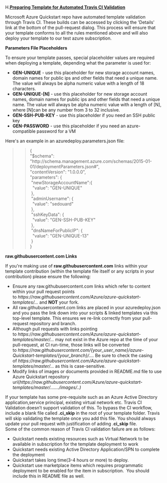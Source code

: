 <font style="segoe UI">H.<u><b>Preparing Template for Automated Travis CI Validation</b></u>
<p>Microsoft  Azure Quickstart repo have automated template validation through Travis CI.  These builds can be accessed by clicking the 'Details' link at the bottom of  the pull-request dialog. This process will ensure that your template conforms  to all the rules mentioned above and will also deploy your template to our test  azure subscription.</p>
<p><strong>Parameters File Placeholders</strong></p>
<p>To  ensure your template passes, special placeholder values are required when  deploying a template, depending what the parameter is used for:</p>
<p>
<ul>
    <li><strong>GEN-UNIQUE</strong>&nbsp;-  use this placeholder for new storage account names, domain names for public ips  and other fields that need a unique name. The value will always be alpha  numeric value with a length of 18 characters.</li>
    <li><strong>GEN-UNIQUE-[N]</strong>&nbsp;-  use this placeholder for new storage account names, domain names for public ips  and other fields that need a unique name. The value will always be alpha  numeric value with a length of&nbsp;[N],  where&nbsp;[N]can  be any number from 3 to 32 inclusive.</li>
    <li><strong>GEN-SSH-PUB-KEY</strong>&nbsp;-  use this placeholder if you need an SSH public key</li>
    <li><strong>GEN-PASSWORD</strong>&nbsp;-  use this placeholder if you need an azure-compatible password for a VM</li>
</ul>
<p>Here's an example in an&nbsp;azuredeploy.parameters.json&nbsp;file:</p>
<blockquote>
  <blockquote>
    <p>{<br>
      &quot;$schema&quot;:  &quot;http://schema.management.azure.com/schemas/2015-01-01/deploymentParameters.json#&quot;,<br>
      &quot;contentVersion&quot;:  &quot;1.0.0.0&quot;,<br>
      &quot;parameters&quot;:  {<br>
      &nbsp;&quot;newStorageAccountName&quot;:{<br>
      &nbsp; &quot;value&quot;: &quot;GEN-UNIQUE&quot;<br>
      &nbsp;},<br>
      &nbsp;&quot;adminUsername&quot;: {<br>
      &nbsp; &quot;value&quot;: &quot;sedouard&quot;<br>
      &nbsp;},<br>
      &nbsp;&quot;sshKeyData&quot;: {<br>
      &nbsp; &quot;value&quot;:  &quot;GEN-SSH-PUB-KEY&quot;<br>
      &nbsp;},<br>
      &nbsp;&quot;dnsNameForPublicIP&quot;: {<br>
      &nbsp; &quot;value&quot;: &quot;GEN-UNIQUE-13&quot;<br>
      &nbsp;} <br>
      }</p>
  </blockquote>
</blockquote>

<p><strong>raw.githubusercontent.com  Links</strong></p>
<p>If you're making use of&nbsp;<strong>raw.githubusercontent.com</strong>&nbsp;links within your template  contribution (within the template file itself or any scripts in your  contribution) please ensure the following:</p>
<ul>
  <li>Ensure any raw.githubusercontent.com links  which refer to content within your pull request points to&nbsp;<em>https://raw.githubusercontent.com/Azure/azure-quickstart-templates/...</em><em>&nbsp;</em>and&nbsp;<strong>NOT</strong>&nbsp;your  fork.</li>
  <li>All raw.githubusercontent.com links are  placed in your azuredeploy.json and you pass the link down into your scripts  &amp; linked templates via this top-level template. This ensures we re-link  correctly from your pull-request repository and branch.</li>
  <li>Although pull requests with links pointing to&nbsp;<em>https://raw.githubusercontent.com/Azure/azure-quickstart-templates/master/...</em><em>&nbsp;</em>may  not exist in the Azure repo at the time of your pull-request, at CI run-time,  those links will be converted to&nbsp;<em>https://raw.githubusercontent.com/{your_user_name}/azure-Quickstart-templates/{your_branch}/...</em><em>.</em> Be sure to check the casing of&nbsp;<em>https://raw.githubusercontent.com/Azure/azure-quickstart-templates/master/...</em><em>&nbsp;</em>as  this is case-sensitive.</li>
  <li>Modify links of images or documents provided  in README.md file to use Azure Quickstart repository uri(<em>https://raw.githubusercontent.com/Azure/azure-quickstart-templates/master/&hellip;&hellip;./images/..)</em> </li>
</ul>
<p>If your template has some  pre-requisite such as an Azure Active Directory application,service principal,  existing virtual network etc. Travis CI Validation doesn&rsquo;t support validation  of this. To bypass the CI workflow, include a blank file called <strong>.ci_skip</strong> in the root of your template  folder. Travis will skip validating the template once you add this file. You  should always update your pull request with justification of adding .<strong>ci_skip</strong> file. <br>
  Some of the common reason of  Travis CI validation failure are as follows:</p>
<ul>
  <li>Quickstart  needs existing resources such as Virtual Network to be available in  subscription for the template deployment to work</li>
  <li>Quickstart  needs existing Active Directory Application/SPN to complete the deployment</li>
  <li>Quickstart  takes long time(3-4 hours or more) to deploy. </li>
  <li>Quickstart  use marketplace items which requires programmatic deployment to be enabled for  the item in subscription. &nbsp;You should  include this in README file as well.</li>
</ul>

